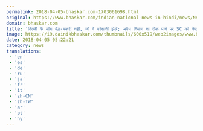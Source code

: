 ```yaml
---
permalink: 2018-04-05-bhaskar.com-1703061698.html
original: https://www.bhaskar.com/indian-national-news-in-hindi/news/NAT-NAN-HDLN-sc-slams-centre-delhi-govt-civic-agencies-over-illegal-constructions-creating-problems-5844853-PHO.html
domain: bhaskar.com
title: 'दिल्ली के लोग भेड़-बकरी नहीं, जो वे परेशानी झेलें; अवैध निर्माण ना रोक पाने पर SC की केंद्र को फटकार'
image: https://i9.dainikbhaskar.com/thumbnails/600x519/web2images/www.bhaskar.com/2018/04/04/sc1_1522859587.jpg
date: 2018-04-05 05:22:21
category: news
translations: 
 - 'en'
 - 'es'
 - 'de'
 - 'ru'
 - 'ja'
 - 'fr'
 - 'it'
 - 'zh-CN'
 - 'zh-TW'
 - 'ar'
 - 'pt'
 - 'hy'
---
```


